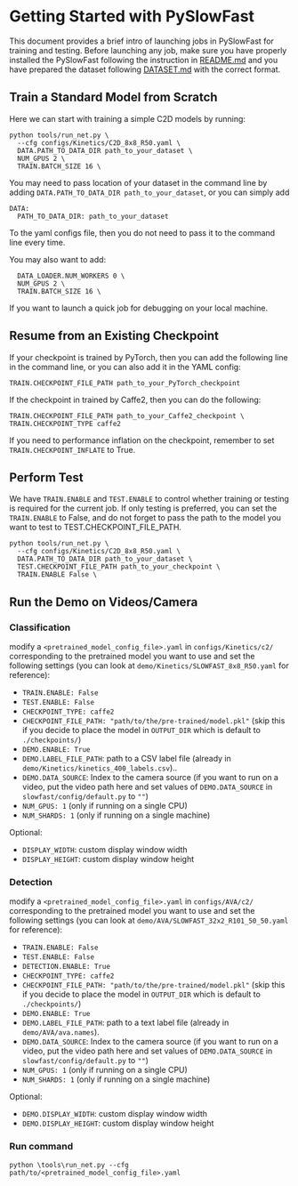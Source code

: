 # Getting Started with PySlowFast

This document provides a brief intro of launching jobs in PySlowFast for training and testing. Before launching any job, make sure you have properly installed the PySlowFast following the instruction in [README.md](README.md) and you have prepared the dataset following [DATASET.md](slowfast/datasets/DATASET.md) with the correct format.

## Train a Standard Model from Scratch

Here we can start with training a simple C2D models by running:

```
python tools/run_net.py \
  --cfg configs/Kinetics/C2D_8x8_R50.yaml \
  DATA.PATH_TO_DATA_DIR path_to_your_dataset \
  NUM_GPUS 2 \
  TRAIN.BATCH_SIZE 16 \
```
You may need to pass location of your dataset in the command line by adding `DATA.PATH_TO_DATA_DIR path_to_your_dataset`, or you can simply add 

```
DATA:
  PATH_TO_DATA_DIR: path_to_your_dataset
```
To the yaml configs file, then you do not need to pass it to the command line every time.


You may also want to add:
```
  DATA_LOADER.NUM_WORKERS 0 \
  NUM_GPUS 2 \
  TRAIN.BATCH_SIZE 16 \
```

If you want to launch a quick job for debugging on your local machine.

## Resume from an Existing Checkpoint
If your checkpoint is trained by PyTorch, then you can add the following line in the command line, or you can also add it in the YAML config:

```
TRAIN.CHECKPOINT_FILE_PATH path_to_your_PyTorch_checkpoint
```

If the checkpoint in trained by Caffe2, then you can do the following:

```
TRAIN.CHECKPOINT_FILE_PATH path_to_your_Caffe2_checkpoint \
TRAIN.CHECKPOINT_TYPE caffe2
```

If you need to performance inflation on the checkpoint, remember to set `TRAIN.CHECKPOINT_INFLATE` to True.


## Perform Test
We have `TRAIN.ENABLE` and `TEST.ENABLE` to control whether training or testing is required for the current job. If only testing is preferred, you can set the `TRAIN.ENABLE` to False, and do not forget to pass the path to the model you want to test to TEST.CHECKPOINT_FILE_PATH.
```
python tools/run_net.py \
  --cfg configs/Kinetics/C2D_8x8_R50.yaml \
  DATA.PATH_TO_DATA_DIR path_to_your_dataset \
  TEST.CHECKPOINT_FILE_PATH path_to_your_checkpoint \
  TRAIN.ENABLE False \
```
## Run the Demo on Videos/Camera
### Classification
modify a `<pretrained_model_config_file>.yaml` in `configs/Kinetics/c2/` corresponding to the pretrained model you want to use and set the following settings (you can look at `demo/Kinetics/SLOWFAST_8x8_R50.yaml` for reference):
* `TRAIN.ENABLE: False`
* `TEST.ENABLE: False`
* `CHECKPOINT_TYPE: caffe2`
* `CHECKPOINT_FILE_PATH: "path/to/the/pre-trained/model.pkl"` (skip this if you decide to place the model in `OUTPUT_DIR` which is default to `./checkpoints/`)
* `DEMO.ENABLE: True`
* `DEMO.LABEL_FILE_PATH`: path to a CSV label file (already in `demo/Kinetics/kinetics_400_labels.csv`)..
* `DEMO.DATA_SOURCE`: Index to the camera source (if you want to run on a video, put the video path here and set values of `DEMO.DATA_SOURCE` in `slowfast/config/default.py` to `""`)
* `NUM_GPUS: 1` (only if running on a single CPU)
* `NUM_SHARDS: 1` (only if running on a single machine)
  
Optional:
* `DISPLAY_WIDTH`: custom display window width
* `DISPLAY_HEIGHT`: custom display window height
### Detection
modify a `<pretrained_model_config_file>.yaml` in `configs/AVA/c2/` corresponding to the pretrained model you want to use and set the following settings (you can look at `demo/AVA/SLOWFAST_32x2_R101_50_50.yaml` for reference):
* `TRAIN.ENABLE: False`
* `TEST.ENABLE: False`
* `DETECTION.ENABLE: True`
* `CHECKPOINT_TYPE: caffe2`
* `CHECKPOINT_FILE_PATH: "path/to/the/pre-trained/model.pkl"` (skip this if you decide to place the model in `OUTPUT_DIR` which is default to `./checkpoints/`)
* `DEMO.ENABLE: True`
* `DEMO.LABEL_FILE_PATH`: path to a text label file (already in `demo/AVA/ava.names`).
* `DEMO.DATA_SOURCE`: Index to the camera source (if you want to run on a video, put the video path here and set values of `DEMO.DATA_SOURCE` in `slowfast/config/default.py` to `""`)
* `NUM_GPUS: 1` (only if running on a single CPU)
* `NUM_SHARDS: 1` (only if running on a single machine)
  
Optional:
* `DEMO.DISPLAY_WIDTH`: custom display window width
* `DEMO.DISPLAY_HEIGHT`: custom display window height

### Run command
```
python \tools\run_net.py --cfg path/to/<pretrained_model_config_file>.yaml
```
